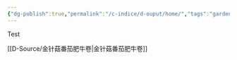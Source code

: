 ```yaml
---
{"dg-publish":true,"permalink":"/c-indice/d-ouput/home/","tags":"gardenEntry","dgHomeLink":true,"dgPassFrontmatter":false}
---
```


Test

[[D-Source/金针菇番茄肥牛卷|金针菇番茄肥牛卷]]